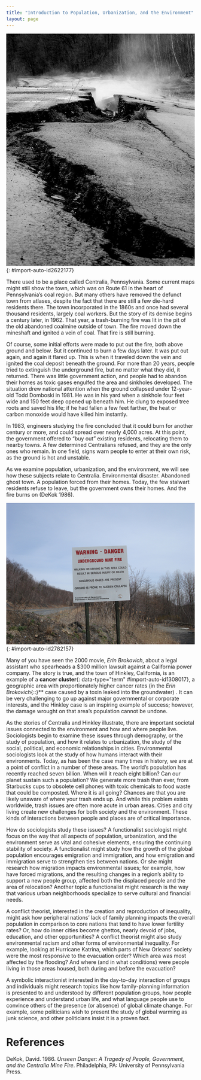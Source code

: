 ```yaml
---
title: "Introduction to Population, Urbanization, and the Environment"
layout: page
---
```



<?chapter-toc label="Learning Objectives"?>

<?cnx.eoc class="section-summary" title="Section Summary"?>

<?cnx.eoc class="section-quiz" title="Section Quiz"?>

<?cnx.eoc class="short-answer" title="Short Answer"?>

<?cnx.eoc class="further-research" title="Further Research"?>

<?cnx.eoc class="references" title="References"?>

 ![Smoke rising from an underground fire is shown here.](../resources/Figure_20_00_01a.jpg "This underground mine fire in Centralia, Pennsylvania, could burn for over a century. (Photo courtesy of jesiehart/flickr)"){: #import-auto-id2622177}

There used to be a place called Centralia, Pennsylvania. Some current maps might still show the town, which was on Route 61 in the heart of Pennsylvania’s coal region. But many others have removed the defunct town from atlases, despite the fact that there are still a few die-hard residents there. The town incorporated in the 1860s and once had several thousand residents, largely coal workers. But the story of its demise begins a century later, in 1962. That year, a trash-burning fire was lit in the pit of the old abandoned coalmine outside of town. The fire moved down the mineshaft and ignited a vein of coal. That fire is still burning.

Of course, some initial efforts were made to put out the fire, both above ground and below. But it continued to burn a few days later. It was put out again, and again it flared up. This is when it traveled down the vein and ignited the coal deposit beneath the ground. For more than 20 years, people tried to extinguish the underground fire, but no matter what they did, it returned. There was little government action, and people had to abandon their homes as toxic gases engulfed the area and sinkholes developed. The situation drew national attention when the ground collapsed under 12-year-old Todd Domboski in 1981. He was in his yard when a sinkhole four feet wide and 150 feet deep opened up beneath him. He clung to exposed tree roots and saved his life; if he had fallen a few feet farther, the heat or carbon monoxide would have killed him instantly.

In 1983, engineers studying the fire concluded that it could burn for another century or more, and could spread over nearly 4,000 acres. At this point, the government offered to “buy out” existing residents, relocating them to nearby towns. A few determined Centralians refused, and they are the only ones who remain. In one field, signs warn people to enter at their own risk, as the ground is hot and unstable.

As we examine population, urbanization, and the environment, we will see how these subjects relate to Centralia. Environmental disaster. Abandoned ghost town. A population forced from their homes. Today, the few stalwart residents refuse to leave, but the government owns their homes. And the fire burns on (DeKok 1986).

 ![A warning sign in a field is shown here.](../resources/Figure_20_00_02.jpg "This warning sign advises people of the environmental dangers of Centralia. (Photo courtesy Max Edmands/flickr)"){: #import-auto-id2782157}

Many of you have seen the 2000 movie, *Erin Brokovich*, about a legal assistant who spearheads a $300 million lawsuit against a California power company. The story is true, and the town of Hinkley, California, is an example of a **cancer cluster**{: data-type="term" #import-auto-id1308017}, a geographic area with proportionately higher cancer rates (in the *Erin Brokovich*{::}** case caused by a toxin leaked into the groundwater) . It can be very challenging to go up against major governmental or corporate interests, and the Hinkley case is an inspiring example of success; however, the damage wrought on that area’s population cannot be undone.

As the stories of Centralia and Hinkley illustrate, there are important societal issues connected to the environment and how and where people live. Sociologists begin to examine these issues through demography, or the study of population, and how it relates to urbanization, the study of the social, political, and economic relationships in cities. Environmental sociologists look at the study of how humans interact with their environments. Today, as has been the case many times in history, we are at a point of conflict in a number of these areas. The world’s population has recently reached seven billion. When will it reach eight billion? Can our planet sustain such a population? We generate more trash than ever, from Starbucks cups to obsolete cell phones with toxic chemicals to food waste that could be composted. Where it is all going? Chances are that you are likely unaware of where your trash ends up. And while this problem exists worldwide, trash issues are often more acute in urban areas. Cities and city living create new challenges for both society and the environment. These kinds of interactions between people and places are of critical importance.

How do sociologists study these issues? A functionalist sociologist might focus on the way that all aspects of population, urbanization, and the environment serve as vital and cohesive elements, ensuring the continuing stability of society. A functionalist might study how the growth of the global population encourages emigration and immigration, and how emigration and immigration serve to strengthen ties between nations. Or she might research how migration impacts environmental issues; for example, how have forced migrations, and the resulting changes in a region’s ability to support a new people group, affected both the displaced people and the area of relocation? Another topic a functionalist might research is the way that various urban neighborhoods specialize to serve cultural and financial needs.

A conflict theorist, interested in the creation and reproduction of inequality, might ask how peripheral nations’ lack of family planning impacts the overall population in comparison to core nations that tend to have lower fertility rates? Or, how do inner cities become ghettos, nearly devoid of jobs, education, and other opportunities? A conflict theorist might also study environmental racism and other forms of environmental inequality. For example, looking at Hurricane Katrina, which parts of New Orleans’ society were the most responsive to the evacuation order? Which area was most affected by the flooding? And where (and in what conditions) were people living in those areas housed, both during and before the evacuation?

A symbolic interactionist interested in the day-to-day interaction of groups and individuals might research topics like how family-planning information is presented to and understood by different population groups, how people experience and understand urban life, and what language people use to convince others of the presence (or absence) of global climate change. For example, some politicians wish to present the study of global warming as junk science, and other politicians insist it is a proven fact.

# References

DeKok, David. 1986. *Unseen Danger: A Tragedy of People, Government, and the Centralia Mine Fire*. Philadelphia, PA: University of Pennsylvania Press.

